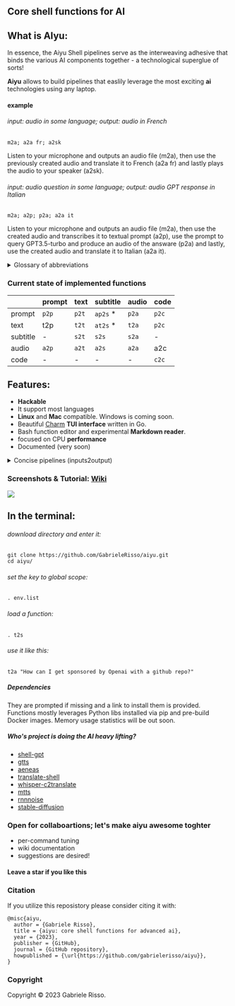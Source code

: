 ## Core shell functions for AI 

## What is **AIyu**:
In essence, the Aiyu Shell pipelines serve as the interweaving adhesive that binds the various AI components together - a technological superglue of sorts!

**Aiyu** allows to build pipelines that easlily leverage the most exciting **ai** technologies using any laptop.

#### example

###### input:  audio in some language; output: audio in French
```
m2a; a2a fr; a2sk
```
Listen to your microphone and outputs an audio file (m2a), then use the previously created audio and translate it to French (a2a fr) and lastly plays the audio to your speaker (a2sk). 


###### input: audio question in some language; output: audio GPT response in Italian
```
m2a; a2p; p2a; a2a it 
```
Listen to your microphone and outputs an audio file (m2a), then use the created audio and transcribes it to textual prompt (a2p), use the prompt to query GPT3.5-turbo and produce an audio of the answare (p2a) and lastly, use the created audio and translate it to Italian (a2a it).




<details>

<summary>Glossary of abbreviations</summary>

## Inputs and Outputs

```
c  -> code     ex: sourcecode of a python program
p  -> prompt     ex: "how can I escape the matrix?" 
t  -> text       ex: .txt file of a motivation letter
s  -> subtitle   ex: .srt file of a movie subtitles
a  -> audio      ex: .mp3 file of a recorded conference 
                 I/O: {sk -> speaker, m <- microphone} 
```
</details>

### Current state of implemented functions

|    	      | prompt   	| text | subtitle	| audio |  code 	|
|-----------|-----------|------|----------|-------|---------|
| prompt  	| `p2p`	| `p2t` 	|  `ap2s` *	| `p2a` | `p2c` 	|
| text  	  | t2p	| `t2t` | `at2s` * | `t2a` 	| `p2c` | 
| subtitle 	| - | `s2t`	| `s2s`	| `s2a`	| -	|
| audio   	|  `a2p` | `a2t`  | `a2s`	| `a2a` | a2c |
| code 	    |  - | - | - | - |  `c2c` 	|


## Features:

 * **Hackable**
 * It support most languages
 * **Linux** and **Mac** compatible. Windows is coming soon.
 * Beautiful [Charm](https://charm.sh/ "Charm") **TUI interface** written in Go.
 * Bash function editor and experimental **Markdown reader**.
 * focused on CPU **performance**
 * Documented (very soon)
<details>

<summary>Concise pipelines (inputs2output)</summary>
 
 🔹 Ask gpt and gtts answer to **speaker** (text2speaker) -> t2sk <br /> 
 🔹 Ask gpt and gtts answer to **audio** (text2audio) -> t2a  <br />
 🔹 Ask gpt and produce specifically **code** (code2text) -> c2t  <br />
 🔹 Take audio and produce text **transcript** (audio2text) -> a2t  <br />
 🔹 Take audio and produce **subtitles** transcript (audio2subtitles) -> a2s  <br />
 🔹 Prompt gpt and produce text (prompt2text) -> p2t  <br />
 🔹 Take text and translate into text (text2text) -> t2tr  <br />
 🔹 Take audio and **enhance quality** into audio (audio2audio) -> a2a  <br />
 🔹 Take audio & text transcript and produce subtitles (audio+text2subtitles) -> at2s  <br />
 🔹 Take text and stable diffusion produce **image** (text2image) -> t2i  <br />


 
</details>

### Screenshots & Tutorial: [Wiki](https://github.com/GabrieleRisso/aiyu/edit/main/wiki.md "Aiyu Wiki")

 <p align="left"> <a href="https://hits.seeyoufarm.com"><img src="https://hits.seeyoufarm.com/api/count/incr/badge.svg?url=https%3A%2F%2Fgithub.com%2FGabrieleRisso%2Faiyu&count_bg=%234D4244&title_bg=%23EA2424&icon_color=%233E3636&title=aiyu+&edge_flat=false"/></a> </p>


## In the terminal:

###### download directory and enter it:
```
git clone https://github.com/GabrieleRisso/aiyu.git 
cd aiyu/
```
###### set the key to global scope: 
```
. env.list
```
###### load a function:
```
. t2s
```
###### use it like this:
```
t2a "How can I get sponsored by Openai with a github repo?"
```


##### Dependencies

They are prompted if missing and a link to install them is provided. Functions mostly leverages Python libs installed via pip and pre-build Docker images. Memory usage statistics will be out soon.


##### Who's project is doing the AI heavy lifting? 

 * [shell-gpt](https://github.com/TheR1D/shell_gpt "text-to-text")
 * [gtts](https://gtts.readthedocs.io/en/latest/index.html "text-to-speach")
 * [aeneas](https://github.com/readbeyond/aeneas "subtitles")
 * [translate-shell](https://github.com/soimort/translate-shell "translate")
 * [whisper-c2translate](https://github.com/jordimas/whisper-ctranslate2 "audio-to-text")
 * [mtts](https://github.com/mozilla/TTS "text-to-vocie")
 * [rnnnoise](https://github.com/GregorR/rnnoise-models "noise filter")
 * [stable-diffusion](https://github.com/fboulnois/stable-diffusion-docker "image gen")


### Open for collaboartions; let's make **aiyu** awesome toghter
 
 * per-command tuning
 * wiki documentation 
 * suggestions are desired!

#### Leave a star if you like this

### Citation
If you utilize this reposistory please consider citing it with:

```
@misc{aiyu,
  author = {Gabriele Risso},
  title = {aiyu: core shell functions for advanced ai},
  year = {2023},
  publisher = {GitHub},
  journal = {GitHub repository},
  howpublished = {\url{https://github.com/gabrielerisso/aiyu}},
}
```


### Copyright

Copyright © 2023 Gabriele Risso. 
